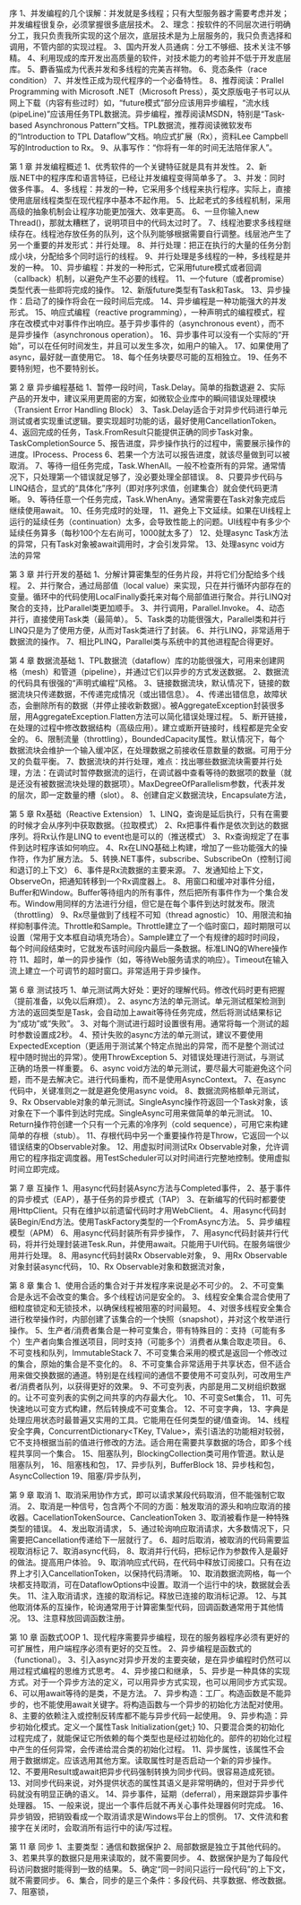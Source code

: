 序
1、并发编程的几个误解：并发就是多线程；只有大型服务器才需要考虑并发；并发编程很复杂，必须掌握很多底层技术。
2、理念：按软件的不同层次进行明确分工，我只负责我所实现的这个层次，底层技术是为上层服务的，我只负责选择和调用，不管内部的实现过程。
3、国内开发人员通病：分工不够细、技术关注不够精。
4、利用现成的库开发出高质量的软件，对技术能力的考验并不低于开发底层库。
5、麝香猫成为代表并发和多线程的完美吉祥物。
6、竞态条件（race condition）
7、并发性正成为现代程序的一个必备特性。
8、推荐阅读：Prallel Programming with Microsoft .NET（Microsoft Press），英文原版电子书可以从网上下载（内容有些过时）如，“future模式”部分应该用异步编程，“流水线(pipeLine)”应该用任务TPL数据流。异步编程，推荐阅读MSDN，特别是“Task-based Asynchronous Pattern”文档。TPL数据流，推荐阅读微软发布的“Introduction to TPL Dataflow”文档。响应式扩展（Rx），资料Lee Campbell写的Introduction to Rx。
9、从事写作：“你将有一年的时间无法陪伴家人”。

第 1 章 并发编程概述
1、优秀软件的一个关键特征就是具有并发性。
2、新版.NET中的程序库和语言特征，已经让并发编程变得简单多了。
3、并发：同时做多件事。
4、多线程：并发的一种，它采用多个线程来执行程序。实际上，直接使用底层线程类型在现代程序中基本不起作用。
5、比起老式的多线程机制，采用高级的抽象机制会让程序功能更加强大、效率更高。
6、一旦你输入new Thread()，那就太糟糕了，说明项目中的代码太过时了。
7、线程池要求多线程继续存在。线程池存放任务的队列，这个队列能够根据需要自行调整。线层池产生了另一个重要的并发形式：并行处理。
8、并行处理：把正在执行的大量的任务分割成小块，分配给多个同时运行的线程。
9、并行处理是多线程的一种，多线程是并发的一种。
10、异步编程：并发的一种形式，它采用future模式或者回调（callback）机制，以避免产生不必要的线程。
11、一个future（或者promise）类型代表一些即将完成的操作。
12、新版future类型有Task和Task<TResult>。
13、异步操作：启动了的操作将会在一段时间后完成。
14、异步编程是一种功能强大的并发形式。
15、响应式编程（reactive programming），一种声明式的编程模式，程序在改模式中对事件作出响应。基于异步事件的（asynchronous event），而不是异步操作（asynchronous operation）。
16、异步事件可以没有一个实际的“开始”，可以在任何时间发生，并且可以发生多次，如用户的输入。
17、如果使用了async，最好就一直使用它。
18、每个任务块要尽可能的互相独立。
19、任务不要特别短，也不要特别长。


第 2 章 异步编程基础
1、暂停一段时间，Task.Delay。简单的指数退避
2、实际产品的开发中，建议采用更周密的方案，如微软企业库中的瞬间错误处理模块（Transient Error Handling Block）
3、Task.Delay适合于对异步代码进行单元测试或者实现重试逻辑。要实现超时功能的话，最好使用CancellationToken。
4、返回完成的任务，Task.FromResult只能提供正确的同步Task对象。TaskCompletionSource
5、报告进度，异步操作执行的过程中，需要展示操作的进度。IProcess<T>、Process<T>
6、若果一个方法可以报告进度，就该尽量做到可以被取消。
7、等待一组任务完成，Task.WhenAll。一般不检查所有的异常。通常情况下，只处理第一个错误就足够了，没必要处理全部错误。
8、只要异步代码与LINQ结合，显式的“具体化”序列（即对序列求值，创建集合）就会使代码更清晰。
9、等待任意一个任务完成，Task.WhenAny。通常需要在Task对象完成后继续使用await。
10、任务完成时的处理，
11、避免上下文延续。如果在UI线程上运行的延续任务（continuation）太多，会导致性能上的问题。UI线程中有多少个延续任务算多（每秒100个左右尚可，1000就太多了）
12、处理async Task方法的异常，只有Task对象被await调用时，才会引发异常。
13、处理async void方法的异常

第 3 章 并行开发的基础
1、分解计算密集型的任务片段，并将它们分配给多个线程。
2、并行聚合，通过局部值（local value）来实现，只在并行循环内部存在的变量。循环中的代码使用LocalFinally委托来对每个局部值进行聚合。并行LINQ对聚合的支持，比Parallel类更加顺手。
3、并行调用，Parallel.Invoke。
4、动态并行，直接使用Task类（最简单）。
5、Task类的功能很强大，Parallel类和并行LINQ只是为了使用方便，从而对Task类进行了封装。
6、并行LINQ，非常适用于数据流的操作。
7、相比PLINQ，Parallel类与系统中的其他进程配合得更好。


第 4 章 数据流基础
1、TPL数据流（dataflow）库的功能很强大，可用来创建网格（mesh）和管道（pipeline），并通过它们以异步的方式发送数据。
2、数据流的代码具有很强的“声明式编程”风格。
3、链接数据流块，默认情况下，链接的数据流块只传递数据，不传递完成情况（或出错信息）。
4、传递出错信息，故障状态，会删除所有的数据（并停止接收新数据）。被AggregateException封装很多层，用AggregateException.Flatten方法可以简化错误处理过程。
5、断开链接，在处理的过程中修改数据结构（高级应用）。建立或断开链接时，线程都是完全安全的。
6、限制流量（throttling），BoundedCapacity属性。默认情况下，每个数据流块会维护一个输入缓冲区，在处理数据之前接收任意数量的数据。可用于分叉的负载平衡。
7、数据流块的并行处理，难点：找出哪些数据流块需要并行处理，方法：在调试时暂停数据流的运行，在调试器中查看等待的数据项的数量（就是还没有被数据流块处理的数据项）。MaxDegreeOfParallelism参数，代表并发的层次，即一定数量的槽（slot）。
8、创建自定义数据流块，Encapsulate方法，

第 5 章 Rx基础（Reactive Extension）
1、LINQ，查询是延后执行，只有在需要的时候才会从序列中获取数据。（拉取模式）
2、Rx把事件看作是依次到达的数据序列。将Rx认作是LINQ to event也是可以的（推送模式）
3、Rx查询规定了在事件到达时程序该如何响应。
4、Rx在LINQ基础上构建，增加了一些功能强大的操作符，作为扩展方法。
5、转换.NET事件，subscribe、SubscribeOn（控制订阅和退订的上下文）
6、事件是Rx流数据的主要来源。
7、发通知给上下文，ObserveOn，把通知转移到一个Rx调度器上。
8、用窗口和缓冲对事件分组，Buffer和Window。Buffer等待组内的所有事件，然后把所有事件作为一个集合发布。Window用同样的方法进行分组，但它是在每个事件到达时就发布。限流（throttling）
9、Rx尽量做到了线程不可知（thread agnostic）
10、用限流和抽样抑制事件流。Throttle和Sample。Throttle建立了一个临时窗口，超时期限可以设置（常用于文本框自动填充场合）。Sample建立了一个有规律的超时时间段，每个时间段结束时，它就发布该时间段内最后一条数据。标准LINQ的Where操作符
11、超时，单一的异步操作（如，等待Web服务请求的响应）。Timeout在输入流上建立一个可调节的超时窗口。非常适用于异步操作。

第 6 章 测试技巧
1、单元测试两大好处：更好的理解代码。修改代码时更有把握（提前准备，以免以后麻烦）。
2、async方法的单元测试。单元测试框架检测到方法的返回类型是Task，会自动加上await等待任务完成，然后将测试结果标记为“成功”或“失败”。
3、对每个测试进行超时设置很有用。通常将每一个测试的超时参数设置成2秒。
4、预计失败的async方法的单元测试，建议不要使用ExpectedException（更适用于测试某个特定点抛出的异常，而不是整个测试过程中随时抛出的异常）。使用ThrowException
5、对错误处理进行测试，与测试正确的场景一样重要。
6、async void方法的单元测试，要尽最大可能避免这个问题，而不是去解决它。进行代码重构，而不是使用AsyncContext。
7、在async代码中，关键准则之一就是避免使用async void。
8、数据流网格额单元测试，
9、Rx Observable对象的单元测试。SingleAsync操作符返回一个Task<T>对象，该对象在下一个事件到达时完成。SingleAsync可用来做简单的单元测试。
10、Return操作符创建一个只有一个元素的冷序列（cold sequence），可用它来构建简单的存根（stub）。
11、存根代码中另一个重要操作符是Throw，它返回一个以错误结束的Observable对象。
12、用虚拟时间测试Rx Observable对象，允许调用它的程序指定调度器。用TestScheduler可以对时间进行完整地控制。使用虚拟时间立即完成。

第 7 章 互操作
1、用async代码封装Async方法与Completed事件，
2、基于事件的异步模式（EAP），基于任务的异步模式（TAP）
3、在新编写的代码时都要使用HttpClient。只有在维护以前遗留代码时才用WebClient。
4、用async代码封装Begin/End方法。使用TaskFactory类型的一个FromAsync方法。
5、异步编程模型（APM）
6、用async代码封装所有异步操作，
7、用async代码封装并行代码，将并行处理封装进Tesk.Run，并使用await。只能用于UI代码。在服务端很少用并行处理。
8、用async代码封装Rx Observable对象，
9、用Rx Observable对象封装async代码，
10、Rx Observable对象和数据流对象，

第 8 章 集合
1、使用合适的集合对于并发程序来说是必不可少的。
2、不可变集合是永远不会改变的集合。多个线程访问是安全的。
3、线程安全集合混合使用了细粒度锁定和无锁技术，以确保线程被阻塞的时间最短。
4、对很多线程安全集合进行枚举操作时，内部创建了该集合的一个快照（snapshot），并对这个枚举进行操作。
5、生产者/消费者集合是一种可变集合，带有特殊目的：支持（可能有多个）生产者向集合推送项目，同时支持（可能多个）消费者从集合取走项目。
6、不可变栈和队列，ImmutableStack
7、不可变集合采用的模式是返回一个修改过的集合，原始的集合是不变化的。
8、不可变集合非常适用于共享状态，但不适合用来做交换数据的通道。特别是在线程间的通信不要使用不可变队列，可改用生产者/消费者队列，以获得更好的效果。
9、不可变列表，内部是用二叉树组织数据的。让不可变列表的实例之间共享的内存最大化。
10、不可变Set集合，
11、可先快速地以可变方式构建，然后转换成不可变集合。
12、不可变字典，
13、字典是处理应用状态时最普遍又实用的工具。它能用在任何类型的键/值查询。
14、线程安全字典，ConcurrentDictionary<TKey, TValue>，索引语法的功能相对较弱，它不支持根据当前的值进行修改的方法。适合用在需要共享数据的场合，即多个线程共享同一个集合。
15、阻塞队列，BlockingCollection<T>类可用作管道。默认是阻塞队列，
16、阻塞栈和包，
17、异步队列，BufferBlock<T>
18、异步栈和包，AsyncCollection<T>
19、阻塞/异步队列，

第 9 章 取消
1、取消采用协作方式，即可以请求某段代码取消，但不能强制它取消。
2、取消是一种信号，包含两个不同的方面：触发取消的源头和响应取消的接收器。CacellationTokenSource、CancleationToken
3、取消被看作是一种特殊类型的错误。
4、发出取消请求，
5、通过轮询响应取消请求，大多数情况下，只需要把Cancellation传递给下一层就行了。
6、超时后取消，被取消的代码需要监视取消标记
7、取消async代码，
8、取消并行代码，把标记作为参数传入是最好的做法。提高用户体验。
9、取消响应式代码，在代码中释放订阅接口。只有在边界上才引入CancellationToken，以保持代码清晰。
10、取消数据流网格，每一个块都支持取消，可在DataflowOptions中设置。取消一个运行中的块，数据就会丢失。
11、注入取消请求，连接的取消标记。释放已连接的取消标记源。
12、与其他取消体系的互操作，轮询通常用于计算密集型代码，回调函数通常用于其他情况。
13、注意释放回调函数注册。

第 10 章 函数式OOP
1、现代程序需要异步编程，现在的服务器程序必须有更好的可扩展性，用户端程序必须有更好的交互性。
2、异步编程是函数式的（functional）。
3、引入async对异步开发的主要突破，是在异步编程时仍然可以用过程式编程的思维方式思考。
4、异步接口和继承，
5、异步是一种具体的实现方式。对于一个异步方法的定义，可以用异步方式实现，也可以用同步方式实现。
6、可以用await等待的是类，不是方法。
7、异步构造：工厂。构造函数是不能异步的，也不能使用await关键字。将构造函数与一个异步的初始化方法配对使用。
8、主要的依赖注入或控制反转库都不能与异步代码一起使用。
9、异步构造：异步初始化模式。定义一个属性Task Initialization{get;}
10、只要混合类的初始化过程完成了，就能保证它所依赖的每个类型也是经过初始化的。部件的初始化过程中产生的任何异常，会传递给混合类的初始化过程。
11、异步属性，该属性不会用于数据绑定。应该选用其他方案。读取属性时是否启动一个新的异步操作。
12、不要用Result或await把异步代码强制转换为同步代码。很容易造成死锁。
13、对同步代码来说，对外提供状态的属性其语义是非常明确的，但对于异步代码就没有明显正确的语义。
14、异步事件，延期（deferral），用来跟踪异步事件处理器。
15、一般来说，提出一个事件后就不再关心事件处理器何时完成。
16、异步销毁，把销毁看成一个取消请求是Windows平台上的惯例。
17、文件流和套接字在关闭时，会取消所有运行中的读/写过程。

第 11 章 同步
1、主要类型：通信和数据保护
2、局部数据是独立于其他代码的。
3、若果共享的数据只是用来读取的，就不需要同步。
4、数据保护是为了每段代码访问数据时能得到一致的结果。
5、确定“同一时间只运行一段代码”的上下文，就不需要同步。
6、集合，同步的是三个条件：多段代码、共享数据、修改数据。
7、阻塞锁，

